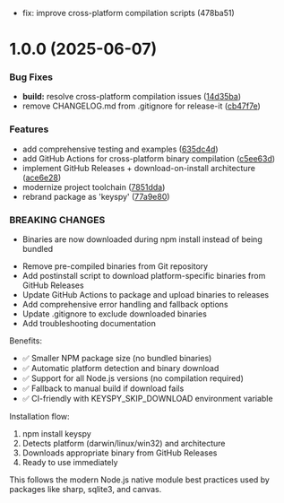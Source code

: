 

* fix: improve cross-platform compilation scripts (478ba51)

# 1.0.0 (2025-06-07)


### Bug Fixes

* **build:** resolve cross-platform compilation issues ([14d35ba](https://github.com/teomyth/keyspy/commit/14d35ba5fd33a1f39ea2fe0b1b01f5b3761bdac3))
* remove CHANGELOG.md from .gitignore for release-it ([cb47f7e](https://github.com/teomyth/keyspy/commit/cb47f7e3055c48f0004713ad530f91329fcf8c07))


### Features

* add comprehensive testing and examples ([635dc4d](https://github.com/teomyth/keyspy/commit/635dc4d4a3563f28e210da827141b1d285b6b107))
* add GitHub Actions for cross-platform binary compilation ([c5ee63d](https://github.com/teomyth/keyspy/commit/c5ee63dafce330823a7de55170bcdaeedb0b6a84))
* implement GitHub Releases + download-on-install architecture ([ace6e28](https://github.com/teomyth/keyspy/commit/ace6e287a83421d4e2a68d8041b950f24ceb41fd))
* modernize project toolchain ([7851dda](https://github.com/teomyth/keyspy/commit/7851dda9d83646b6c78f4a625cc4d4129fb3e1af))
* rebrand package as 'keyspy' ([77a9e80](https://github.com/teomyth/keyspy/commit/77a9e80d53f0382965d72900b1d49472bacb50bf))


### BREAKING CHANGES

* Binaries are now downloaded during npm install instead of being bundled

- Remove pre-compiled binaries from Git repository
- Add postinstall script to download platform-specific binaries from GitHub Releases
- Update GitHub Actions to package and upload binaries to releases
- Add comprehensive error handling and fallback options
- Update .gitignore to exclude downloaded binaries
- Add troubleshooting documentation

Benefits:
- ✅ Smaller NPM package size (no bundled binaries)
- ✅ Automatic platform detection and binary download
- ✅ Support for all Node.js versions (no compilation required)
- ✅ Fallback to manual build if download fails
- ✅ CI-friendly with KEYSPY_SKIP_DOWNLOAD environment variable

Installation flow:
1. npm install keyspy
2. Detects platform (darwin/linux/win32) and architecture
3. Downloads appropriate binary from GitHub Releases
4. Ready to use immediately

This follows the modern Node.js native module best practices used by
packages like sharp, sqlite3, and canvas.
